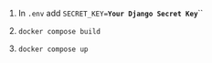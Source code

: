 1. In ``.env`` add ``SECRET_KEY=``**``Your Django Secret Key``**``
2.  ```
    docker compose build
    ```
3.  ```
    docker compose up
    ```
